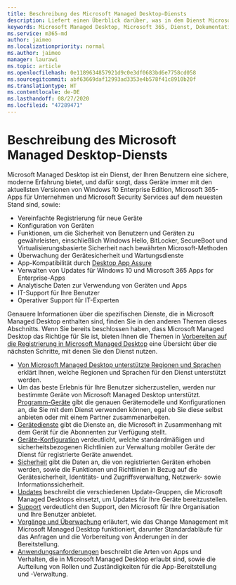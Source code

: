 ```yaml
---
title: Beschreibung des Microsoft Managed Desktop-Diensts
description: Liefert einen Überblick darüber, was in dem Dienst Microsoft Managed Desktop enthalten ist
keywords: Microsoft Managed Desktop, Microsoft 365, Dienst, Dokumentation
ms.service: m365-md
author: jaimeo
ms.localizationpriority: normal
ms.author: jaimeo
manager: laurawi
ms.topic: article
ms.openlocfilehash: 0e1189634857921d9c0e3df0683bd6e7758cd058
ms.sourcegitcommit: abf63669daf12993ad3353e4b578f41c8910b20f
ms.translationtype: HT
ms.contentlocale: de-DE
ms.lasthandoff: 08/27/2020
ms.locfileid: "47289471"
---
```

# <a name="microsoft-managed-desktop-service-description"></a>Beschreibung des Microsoft Managed Desktop-Diensts

Microsoft Managed Desktop ist ein Dienst, der Ihren Benutzern eine sichere, moderne Erfahrung bietet, und dafür sorgt, dass Geräte immer mit den aktuellsten Versionen von Windows 10 Enterprise Edition, Microsoft 365-Apps für Unternehmen und Microsoft Security Services auf dem neuesten Stand sind, sowie:

- Vereinfachte Registrierung für neue Geräte
- Konfiguration von Geräten
- Funktionen, um die Sicherheit von Benutzern und Geräten zu gewährleisten, einschließlich Windows Hello, BitLocker, SecureBoot und Virtualisierungsbasierte Sicherheit nach bewährten Microsoft-Methoden
- Überwachung der Gerätesicherheit und Wartungsdienste
- App-Kompatibilität durch [Desktop App Assure](https://docs.microsoft.com/fasttrack/win-10-desktop-app-assure)
- Verwalten von Updates für Windows 10 und Microsoft 365 Apps for Enterprise-Apps
- Analytische Daten zur Verwendung von Geräten und Apps
- IT-Support für Ihre Benutzer
- Operativer Support für IT-Experten

Genauere Informationen über die spezifischen Dienste, die in Microsoft Managed Desktop enthalten sind, finden Sie in den anderen Themen dieses Abschnitts. Wenn Sie bereits beschlossen haben, dass Microsoft Managed Desktop das Richtige für Sie ist, bieten Ihnen die Themen in [Vorbereiten auf die Registrierung in Microsoft Managed Desktop](https://docs.microsoft.com/microsoft-365/managed-desktop/get-ready/) eine Übersicht über die nächsten Schritte, mit denen Sie den Dienst nutzen.

- [Von Microsoft Managed Desktop unterstützte Regionen und Sprachen](regions-languages.md) erklärt Ihnen, welche Regionen und Sprachen für den Dienst unterstützt werden.
- Um das beste Erlebnis für Ihre Benutzer sicherzustellen, werden nur bestimmte Geräte von Microsoft Managed Desktop unterstützt. [Programm-Geräte](device-list.md) gibt die genauen Gerätemodelle und Konfigurationen an, die Sie mit dem Dienst verwenden können, egal ob Sie diese selbst anbieten oder mit einem Partner zusammenarbeiten.
- [Gerätedienste](device-services.md) gibt die Dienste an, die Microsoft in Zusammenhang mit dem Gerät für die Abonnenten zur Verfügung stellt.
- [Geräte-Konfiguration](device-policies.md) verdeutlicht, welche standardmäßigen und sicherheitsbezogenen Richtlinien zur Verwaltung mobiler Geräte der Dienst für registrierte Geräte anwendet.
- [Sicherheit](security.md) gibt die Daten an, die von registrierten Geräten erhoben werden, sowie die Funktionen und Richtlinien in Bezug auf die Gerätesicherheit, Identitäts- und Zugriffsverwaltung, Netzwerk- sowie Informationssicherheit.
- [Updates](updates.md) beschreibt die verschiedenen Update-Gruppen, die Microsoft Managed Desktops einsetzt, um Updates für Ihre Geräte bereitzustellen.
- [Support](support.md) verdeutlicht den Support, den Microsoft für Ihre Organisation und Ihre Benutzer anbietet.
- [Vorgänge und Überwachung](operations-and-monitoring.md) erläutert, wie das Change Management mit Microsoft Managed Desktop funktioniert, darunter Standardabläufe für das Anfragen und die Vorbereitung von Änderungen in der Bereitstellung.
- [Anwendungsanforderungen](mmd-app-requirements.md) beschreibt die Arten von Apps und Verhalten, die in Microsoft Managed Desktop erlaubt sind, sowie die Aufteilung von Rollen und Zuständigkeiten für die App-Bereitstellung und -Verwaltung.
